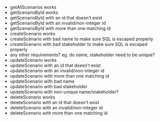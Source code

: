 - getAllScenarios works
- getScenarioById works
- getScenarioById with an id that doesn't exist
- getScenarioById with an invalid/non-integer id
- getScenarioById with more than one matching id
- createScenario works
- createScenario with bad name to make sure SQL is escaped properly
- createScenario with bad stakeholder to make sure SQL is escaped properly
- any other requirements? eg. do name, stakeholder need to be unique?
- updateScenario works
- updateScenario with an id that doesn't exist
- updateScenario with an invalid/non-integer id
- updateScenario with more than one matching id
- updateScenario with bad name
- updateScenario with bad stakeholder
- updateScenario with non-unique name/stakeholder?
- deleteScenario works
- deleteScenario with an id that doesn't exist
- deleteScenario with an invalid/non-integer id
- deleteScenario with more than one matching id
